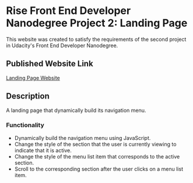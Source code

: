 # Rise Front End Developer Nanodegree Project 2: Landing Page
This website was created to satisfy the requirements of the second project in Udacity's Front End Developer Nanodegree.

## Published Website Link
[Landing Page Website](https://fatimahalibrahim.github.io/Rise-Project-2-Landing-Page/)

## Description
A landing page that dynamically build its navigation menu.

### Functionality
- Dynamically build the navigation menu using JavaScript.
- Change the style of the section that the user is currently viewing to indicate that it is active.
- Change the style of the menu list item that corresponds to the active section.
- Scroll to the corresponding section after the user clicks on a menu list item. 

